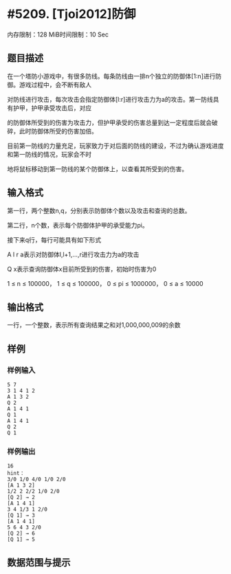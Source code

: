 # #5209. [Tjoi2012]防御

内存限制：128 MiB时间限制：10 Sec

## 题目描述

在一个塔防小游戏中，有很多防线。每条防线由一排n个独立的防御体[1:n]进行防御。游戏过程中，会不断有敌人

对防线进行攻击，每次攻击会指定防御体[l:r]进行攻击力为a的攻击。第一防线具有护甲，护甲承受攻击后，对应

的防御体所受到的伤害为攻击力，但护甲承受的伤害总量到达一定程度后就会破碎，此时防御体所受的伤害加倍。

目前第一防线的力量充足，玩家致力于对后面的防线的建设，不过为确认游戏进度和第一防线的情况，玩家会不时

地将鼠标移动到第一防线的某个防御体上，以查看其所受到的伤害。

## 输入格式

第一行，两个整数n,q，分别表示防御体个数以及攻击和查询的总数。

第二行，n个数，表示每个防御体护甲的承受能力pi。

接下来q行，每行可能具有如下形式

A l r a表示对防御体l,l+1,...,r进行攻击力为a的攻击

Q x表示查询防御体x目前所受到的伤害，初始时伤害为0

1 &le; n &le; 100000， 1 &le; q &le; 100000， 0 &le; pi &le; 1000000， 0 &le; a &le; 10000

## 输出格式

一行，一个整数，表示所有查询结果之和对1,000,000,009的余数

## 样例

### 样例输入

    
    5 7
    3 1 4 1 2
    A 1 3 2
    Q 2
    A 1 4 1
    Q 1
    A 1 4 1
    Q 2
    Q 1
    

### 样例输出

    
    16
    hint：
    3/0 1/0 4/0 1/0 2/0
    [A 1 3 2]
    1/2 2 2/2 1/0 2/0
    [Q 2] → 2
    [A 1 4 1]
    3 4 1/3 1 2/0
    [Q 1] → 3
    [A 1 4 1]
    5 6 4 3 2/0
    [Q 2] → 6
    [Q 1] → 5
    

## 数据范围与提示
